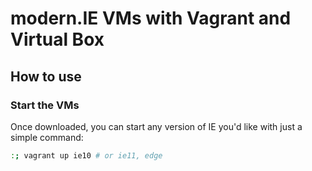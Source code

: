 # modern.IE VMs with Vagrant and Virtual Box
## How to use

### Start the VMs
Once downloaded, you can start any version of IE you'd like with just a simple command:

```sh
:; vagrant up ie10 # or ie11, edge
```
